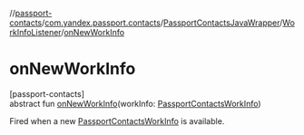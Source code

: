 //[passport-contacts](../../../../index.md)/[com.yandex.passport.contacts](../../index.md)/[PassportContactsJavaWrapper](../index.md)/[WorkInfoListener](index.md)/[onNewWorkInfo](on-new-work-info.md)

# onNewWorkInfo

[passport-contacts]\
abstract fun [onNewWorkInfo](on-new-work-info.md)(workInfo: [PassportContactsWorkInfo](../../-passport-contacts-work-info/index.md))

Fired when a new [PassportContactsWorkInfo](../../-passport-contacts-work-info/index.md) is available.
